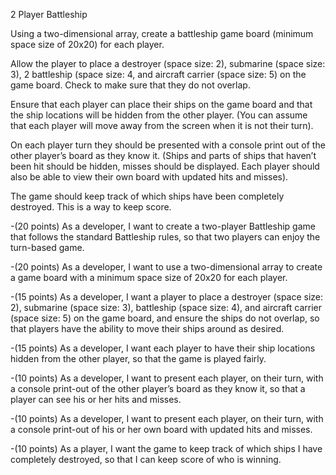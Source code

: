 2 Player Battleship

Using a two-dimensional array, create a battleship game board (minimum space
size of 20x20) for each player.

Allow the player to place a destroyer (space size: 2), submarine (space size: 3), 2
battleship (space size: 4, and aircraft carrier (space size: 5) on the game board.
Check to make sure that they do not overlap.

Ensure that each player can place their ships on the game board and that the ship
locations will be hidden from the other player. (You can assume that each player
will move away from the screen when it is not their turn).

On each player turn they should be presented with a console print out of the other
player’s board as they know it. (Ships and parts of ships that haven’t been hit
should be hidden, misses should be displayed. Each player should also be able to
view their own board with updated hits and misses).

The game should keep track of which ships have been completely destroyed. This is
a way to keep score.

-(20 points) As a developer, I want to create a two-player Battleship game that
follows the standard Battleship rules, so that two players can enjoy the turn-based
game.

-(20 points) As a developer, I want to use a two-dimensional array to create a game
board with a minimum space size of 20x20 for each player.

-(15 points) As a developer, I want a player to place a destroyer (space size: 2),
submarine (space size: 3), battleship (space size: 4), and aircraft carrier (space size: 5) on the game board, and ensure the ships do not overlap, so that players have the
ability to move their ships around as desired.

-(15 points) As a developer, I want each player to have their ship locations hidden
from the other player, so that the game is played fairly.

-(10 points) As a developer, I want to present each player, on their turn, with a
console print-out of the other player’s board as they know it, so that a player can
see his or her hits and misses.

-(10 points) As a developer, I want to present each player, on their turn, with a
console print-out of his or her own board with updated hits and misses.

-(10 points) As a player, I want the game to keep track of which ships I have
completely destroyed, so that I can keep score of who is winning.
